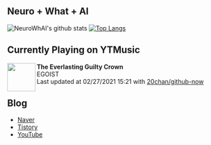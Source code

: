 ## Neuro + What + AI

![NeuroWhAI's github stats](https://github-readme-stats.vercel.app/api?username=neurowhai&count_private=true&show_icons=true)
[![Top Langs](https://github-readme-stats.vercel.app/api/top-langs/?username=neurowhai&layout=compact)](https://github.com/anuraghazra/github-readme-stats)

## Currently Playing on YTMusic

[<img align="left" height="65" src="https://lh3.googleusercontent.com/5FJKF_z9Hj-OaDfQBl68azuQp-cOzEjdYYOPHD0yI06Z5GYl9he7-hlexrttn0mWP3k1f0bVET_r9Cg">](https://music.youtube.com/channel/UCKZLPAAyImrkYnDVR0O2UXQ)

**The Everlasting Guilty Crown**  
EGOIST  
Last updated at 02/27/2021 15:21 with [20chan/github-now](https://github.com/20chan/github-now)

## Blog

- [Naver](http://blog.naver.com/neurowhai)
- [Tistory](http://neurowhai.tistory.com/)
- [YouTube](https://www.youtube.com/channel/UCB_v1xU6laBHOeH6z4L-Mtw)
